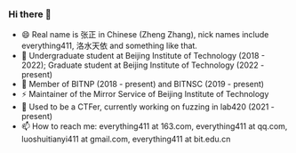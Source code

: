 ### Hi there 👋

<!--
**everything411/everything411** is a ✨ _special_ ✨ repository because its `README.md` (this file) appears on your GitHub profile.

Here are some ideas to get you started:

- 🔭 I’m currently working on ...
- 🌱 I’m currently learning ...
- 👯 I’m looking to collaborate on ...
- 🤔 I’m looking for help with ...
- 💬 Ask me about ...
- 😄 Pronouns: ...
- ⚡ Fun fact: ...
-->

- 😄 Real name is 张正 in Chinese (Zheng Zhang), nick names include everything411, 洛水天依 and something like that.
- 🌱 Undergraduate student at Beijing Institute of Technology (2018 - 2022); Graduate student at Beijing Institute of Technology (2022 - present)
- 👯 Member of BITNP (2018 - present) and BITNSC (2019 - present)
- ⚡ Maintainer of the Mirror Service of Beijing Institute of Technology
- 🔭 Used to be a CTFer, currently working on fuzzing in lab420 (2021 - present)
- 📫 How to reach me: everything411 at 163.com, everything411 at qq.com, luoshuitianyi411 at gmail.com, everything411 at bit.edu.cn
